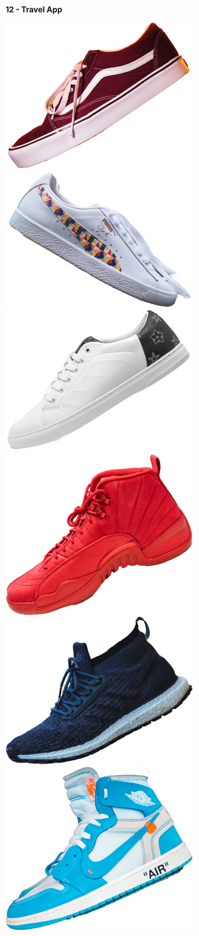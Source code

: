 ## 12 - Travel App
<img src="https://github.com/Abhishek930864/Project_1/blob/master/images/img_1.png?raw=true">
<img src="https://github.com/Abhishek930864/Project_1/blob/master/images/img_2.png" > 
<img src="https://github.com/Abhishek930864/Project_1/blob/master/images/img_3.png" > 
<img src="https://github.com/Abhishek930864/Project_1/blob/master/images/img_4.png" > 
<img src="https://github.com/Abhishek930864/Project_1/blob/master/images/img_5.png" > 
<img src="https://github.com/Abhishek930864/Project_1/blob/master/images/img_6.png" > 
